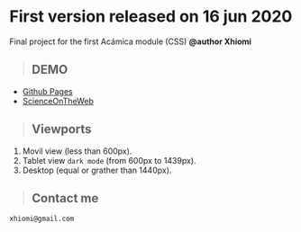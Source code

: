 # First version released on 16 jun 2020

Final project for the first Acámica module (CSS)
**@author Xhiomi**


> ## DEMO

* [Github Pages](https://xhiomi.github.io/Final_Project_Acamica_1/#1)
* [ScienceOnTheWeb](http://xhiomi.scienceontheweb.net/)


> ## Viewports

1. Movil view (less than 600px).
2. Tablet view `dark mode` (from 600px to 1439px).
3. Desktop (equal or grather than 1440px).


> ## Contact me

`xhiomi@gmail.com`